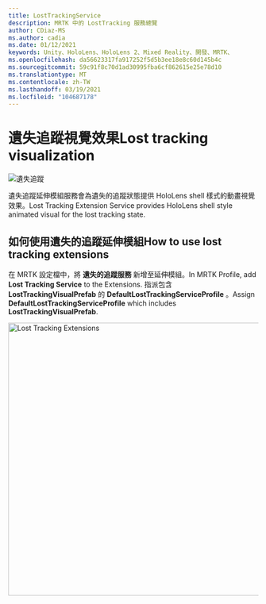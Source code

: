 ```yaml
---
title: LostTrackingService
description: MRTK 中的 LostTracking 服務總覽
author: CDiaz-MS
ms.author: cadia
ms.date: 01/12/2021
keywords: Unity、HoloLens、HoloLens 2、Mixed Reality、開發、MRTK、
ms.openlocfilehash: da56623317fa917252f5d5b3ee18e8c60d145b4c
ms.sourcegitcommit: 59c91f8c70d1ad30995fba6cf862615e25e78d10
ms.translationtype: MT
ms.contentlocale: zh-TW
ms.lasthandoff: 03/19/2021
ms.locfileid: "104687178"
---
```

# <a name="lost-tracking-visualization"></a><span data-ttu-id="d678f-104">遺失追蹤視覺效果</span><span class="sxs-lookup"><span data-stu-id="d678f-104">Lost tracking visualization</span></span>

![遺失追蹤](images/lost-tracking/LostTrackingVisualization.jpg)

<span data-ttu-id="d678f-106">遺失追蹤延伸模組服務會為遺失的追蹤狀態提供 HoloLens shell 樣式的動畫視覺效果。</span><span class="sxs-lookup"><span data-stu-id="d678f-106">Lost Tracking Extension Service provides HoloLens shell style animated visual for the lost tracking state.</span></span>

## <a name="how-to-use-lost-tracking-extensions"></a><span data-ttu-id="d678f-107">如何使用遺失的追蹤延伸模組</span><span class="sxs-lookup"><span data-stu-id="d678f-107">How to use lost tracking extensions</span></span>

<span data-ttu-id="d678f-108">在 MRTK 設定檔中，將 **遺失的追蹤服務** 新增至延伸模組。</span><span class="sxs-lookup"><span data-stu-id="d678f-108">In MRTK Profile, add **Lost Tracking Service** to the Extensions.</span></span> <span data-ttu-id="d678f-109">指派包含 **LostTrackingVisualPrefab** 的 **DefaultLostTrackingServiceProfile** 。</span><span class="sxs-lookup"><span data-stu-id="d678f-109">Assign **DefaultLostTrackingServiceProfile** which includes **LostTrackingVisualPrefab**.</span></span>

<img src="images/lost-tracking/LostTracking_Extensions.png" width="550" alt="Lost Tracking Extensions">
